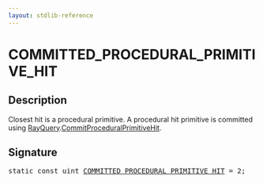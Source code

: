 ```yaml
---
layout: stdlib-reference
---
```


# COMMITTED_PROCEDURAL_PRIMITIVE_HIT

## Description

Closest hit is a procedural primitive.
A procedural hit primitive is committed using <span class='code'><a href="/stdlib-reference/types/rayquery-03/index" class="code_type">RayQuery</a>.<a href="/stdlib-reference/types/rayquery-03/commitproceduralprimitivehit-06gp">CommitProceduralPrimitiveHit</a></span>.


## Signature
<pre>
<span class='code_keyword'>static</span> <span class='code_keyword'>const</span> <span class="code_keyword">uint</span> <a href="/stdlib-reference/global-decls/committed_procedural_primitive_hit-012345678abcdefghijlmnopqrstvwx" class="code_var">COMMITTED_PROCEDURAL_PRIMITIVE_HIT</a> = 2;
</pre>

